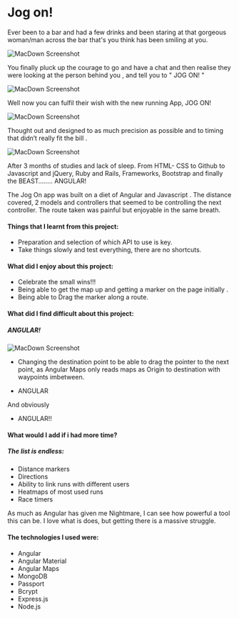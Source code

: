 # Jog on!

Ever been to a bar and had a few drinks and been staring at that gorgeous woman/man across the bar that's you think has been smiling at you. 

![MacDown Screenshot](http://i.imgur.com/iYAt9t2.jpg)

You finally pluck up the courage to go and have a chat and then realise they were looking at the person behind you , and tell you to " JOG ON! " 

![MacDown Screenshot](http://i.imgur.com/okOeOwH.jpg)

Well now you can fulfil their wish  with the new running
App, JOG ON! 

![MacDown Screenshot](http://i.imgur.com/Wkzjxdr.jpg)

Thought out and designed to as much precision as possible and to timing that didn’t really fit the bill . 

![MacDown Screenshot](http://i.imgur.com/i95cLhE.png)

After 3 months of studies and lack of sleep.
From HTML- CSS to Github to Javascript and jQuery, Ruby and Rails, Frameworks, Bootstrap  and finally the BEAST……..
ANGULAR!

The Jog On app was built on a diet of Angular and Javascript .
The distance covered, 2 models  and controllers that seemed to be controlling the next controller.
The route taken was painful but enjoyable in the same breath.

#### Things that I learnt from this project:
-  Preparation and selection of which API to use is key.
-  Take things slowly and test everything, there are no shortcuts.

#### What did I enjoy about this project:
-  Celebrate the small wins!!!
-  Being able to get the map up and getting a marker on the page initially .
-  Being able to Drag the marker along a route.

#### What did I find difficult about this project:

##### ANGULAR!

![MacDown Screenshot](http://i.imgur.com/58vCWJG.png)

-  Changing the destination point to be able to drag the pointer to the next point, as Angular Maps only reads maps as Origin to destination with waypoints imbetween.

-  ANGULAR

And obviously 

-  ANGULAR!!

#### What would I add if i had more time?

##### The list is endless:
-  Distance markers
-  Directions
-  Ability to link runs with different users
-  Heatmaps of most used runs
-  Race timers 

As much as Angular has given me Nightmare, I can see how powerful a tool this can be. I love what is does, but getting there is a massive struggle.

#### The technologies I used were:
-  Angular
-  Angular Material
-  Angular Maps
-  MongoDB
-  Passport
-  Bcrypt
-  Express.js
-  Node.js



